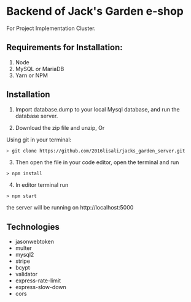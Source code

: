 # Backend of Jack's Garden e-shop

For Project Implementation Cluster.

## Requirements for Installation:

1. Node
2. MySQL or MariaDB
3. Yarn or NPM

## Installation

1. Import database.dump to your local Mysql database, and run the database server.

2. Download the zip file and unzip, Or

Using git
in your terminal:

```sh
> git clone https://github.com/2016lisali/jacks_garden_server.git
```

3. Then open the file in your code editor, open the terminal and run

```
> npm install
```

4. In editor terminal run

```
> npm start
```

the server will be running on http://localhost:5000

## Technologies

- jasonwebtoken
- multer
- mysql2
- stripe
- bcypt
- validator
- express-rate-limit
- express-slow-down
- cors
